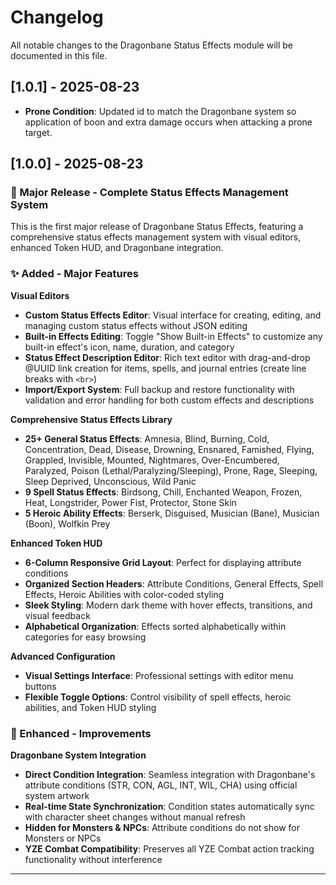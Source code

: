 # Changelog

All notable changes to the Dragonbane Status Effects module will be documented in this file.

## [1.0.1] - 2025-08-23

- **Prone Condition**: Updated id to match the Dragonbane system so application of boon and extra damage occurs when attacking a prone target.

## [1.0.0] - 2025-08-23

### 🎉 Major Release - Complete Status Effects Management System

This is the first major release of Dragonbane Status Effects, featuring a comprehensive status effects management system with visual editors, enhanced Token HUD, and Dragonbane integration.

### ✨ Added - Major Features

**Visual Editors**

- **Custom Status Effects Editor**: Visual interface for creating, editing, and managing custom status effects without JSON editing
- **Built-in Effects Editing**: Toggle "Show Built-in Effects" to customize any built-in effect's icon, name, duration, and category
- **Status Effect Description Editor**: Rich text editor with drag-and-drop @UUID link creation for items, spells, and journal entries (create line breaks with `<br>`)
- **Import/Export System**: Full backup and restore functionality with validation and error handling for both custom effects and descriptions

**Comprehensive Status Effects Library**

- **25+ General Status Effects**: Amnesia, Blind, Burning, Cold, Concentration, Dead, Disease, Drowning, Ensnared, Famished, Flying, Grappled, Invisible, Mounted, Nightmares, Over-Encumbered, Paralyzed, Poison (Lethal/Paralyzing/Sleeping), Prone, Rage, Sleeping, Sleep Deprived, Unconscious, Wild Panic
- **9 Spell Status Effects**: Birdsong, Chill, Enchanted Weapon, Frozen, Heat, Longstrider, Power Fist, Protector, Stone Skin
- **5 Heroic Ability Effects**: Berserk, Disguised, Musician (Bane), Musician (Boon), Wolfkin Prey

**Enhanced Token HUD**

- **6-Column Responsive Grid Layout**: Perfect for displaying attribute conditions
- **Organized Section Headers**: Attribute Conditions, General Effects, Spell Effects, Heroic Abilities with color-coded styling
- **Sleek Styling**: Modern dark theme with hover effects, transitions, and visual feedback
- **Alphabetical Organization**: Effects sorted alphabetically within categories for easy browsing

**Advanced Configuration**

- **Visual Settings Interface**: Professional settings with editor menu buttons
- **Flexible Toggle Options**: Control visibility of spell effects, heroic abilities, and Token HUD styling

### 🎨 Enhanced - Improvements

**Dragonbane System Integration**

- **Direct Condition Integration**: Seamless integration with Dragonbane's attribute conditions (STR, CON, AGL, INT, WIL, CHA) using official system artwork
- **Real-time State Synchronization**: Condition states automatically sync with character sheet changes without manual refresh
- **Hidden for Monsters & NPCs**: Attribute conditions do not show for Monsters or NPCs
- **YZE Combat Compatibility**: Preserves all YZE Combat action tracking functionality without interference

---
